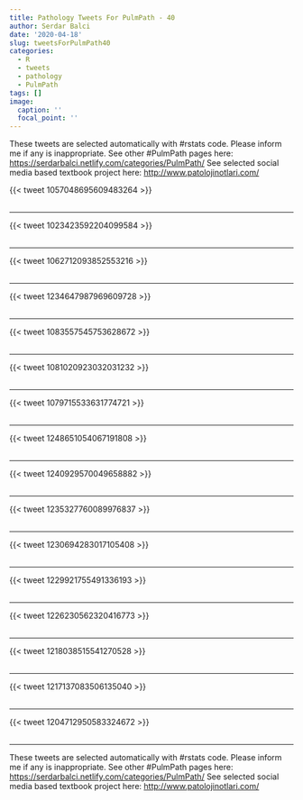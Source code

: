 ```yaml
---
title: Pathology Tweets For PulmPath - 40
author: Serdar Balci
date: '2020-04-18'
slug: tweetsForPulmPath40
categories:
  - R
  - tweets
  - pathology
  - PulmPath
tags: []
image:
  caption: ''
  focal_point: ''
---
```



These tweets are selected automatically with #rstats code. Please inform me if any is inappropriate.
See other #PulmPath pages here: https://serdarbalci.netlify.com/categories/PulmPath/ 
See selected social media based textbook project here: http://www.patolojinotlari.com/

{{< tweet 1057048695609483264 >}}
<br>
<br>
<hr>
{{< tweet 1023423592204099584 >}}
<br>
<br>
<hr>
{{< tweet 1062712093852553216 >}}
<br>
<br>
<hr>
{{< tweet 1234647987969609728 >}}
<br>
<br>
<hr>
{{< tweet 1083557545753628672 >}}
<br>
<br>
<hr>
{{< tweet 1081020923032031232 >}}
<br>
<br>
<hr>
{{< tweet 1079715533631774721 >}}
<br>
<br>
<hr>
{{< tweet 1248651054067191808 >}}
<br>
<br>
<hr>
{{< tweet 1240929570049658882 >}}
<br>
<br>
<hr>
{{< tweet 1235327760089976837 >}}
<br>
<br>
<hr>
{{< tweet 1230694283017105408 >}}
<br>
<br>
<hr>
{{< tweet 1229921755491336193 >}}
<br>
<br>
<hr>
{{< tweet 1226230562320416773 >}}
<br>
<br>
<hr>
{{< tweet 1218038515541270528 >}}
<br>
<br>
<hr>
{{< tweet 1217137083506135040 >}}
<br>
<br>
<hr>
{{< tweet 1204712950583324672 >}}
<br>
<br>
<hr>


These tweets are selected automatically with #rstats code. Please inform me if any is inappropriate.
See other #PulmPath pages here: https://serdarbalci.netlify.com/categories/PulmPath/ 
See selected social media based textbook project here: http://www.patolojinotlari.com/
